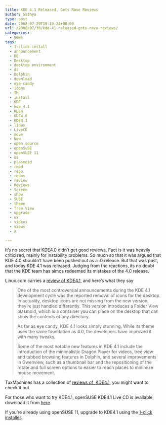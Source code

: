 ```yaml
---
title: KDE 4.1 Released, Gets Rave Reviews
author: Sathya
type: post
date: 2008-07-29T19:19:24+00:00
url: /2008/07/30/kde-41-released-gets-rave-reviews/
categories:
  - News
tags:
  - 1-click install
  - announcement
  - DE
  - Desktop
  - desktop environment
  - dl
  - Dolphin
  - download
  - eye-candy
  - icons
  - IM
  - install
  - KDE
  - kde 4.1
  - KDE4
  - KDE4.0
  - KDE4.1
  - linux
  - LiveCD
  - move
  - New
  - open source
  - openSuSE
  - openSUSE 11
  - os
  - plasmoid
  - read
  - repo
  - repos
  - review
  - Reviews
  - Screen
  - show
  - SUSE
  - theme
  - Tree View
  - upgrade
  - ux
  - videos
  - views
  - X

---
```

It&#8217;s no secret that KDE4.0 didn&#8217;t get good reviews. Fact is it was heavily criticized, mainly for instability problems. So much so that it was argued that KDE 4.0 shouldn&#8217;t have been pushed out as a .0 release. But that was past, and today KDE 4.1 was released. Judging from the reactions, its no doubt that the KDE team has almos redeemed its mistakes of the 4.0 release.

Linux.com carries a [review of KDE4.1][1], and here&#8217;s what they say

> One of the most controversial announcements during the KDE 4.1 development cycle was the reported removal of icons for the desktop. In actuality, desktop icons are not missing from the new version, they&#8217;re just handled differently. This version introduces a Folder View plasmoid, which is a container you can place on the desktop that can show the contents of any directory.
> 
> As far as eye candy, KDE 4.1 looks simply stunning. While its theme uses the same foundation as 4.0, the developers have improved it with many tweaks.
> 
> Some of the most notable new features in KDE 4.1 include the introduction of the minimalistic Dragon Player for videos, tree view and tabbed browsing features in Dolphin, and several improvements in Gwenview, such as a thumbnail bar and the repositioning of the rotate and full screen options to easier to reach places to minimize mouse movement.

TuxMachines has a collection of [reviews of  KDE4.1][2], you might want to check it out.

For those who want to try KDE4.1, openSUSE KDE4.1 Live CD is available, download it from [here][3].
  
If you&#8217;re already using openSUSE 11, upgrade to KDE4.1 using the [1-click installer][4].

 [1]: https://www.linux.com/feature/142661
 [2]: https://www.tuxmachines.org/taxonomy/term/108
 [3]: https://home.kde.org/~binner/kde-four-live
 [4]: https://download.opensuse.org/repositories/KDE:/KDE4:/Factory:/Desktop/openSUSE_11.0/KDE4-DEFAULT.ymp
